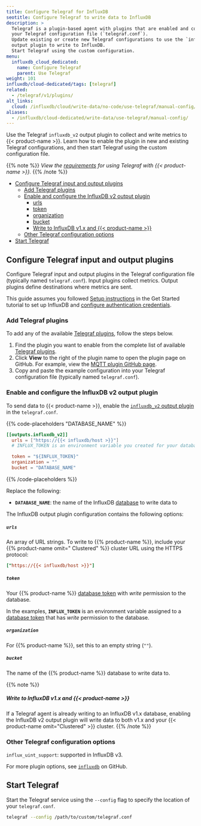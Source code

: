 ```yaml
---
title: Configure Telegraf for InfluxDB
seotitle: Configure Telegraf to write data to InfluxDB
description: >
  Telegraf is a plugin-based agent with plugins that are enabled and configured in
  your Telegraf configuration file (`telegraf.conf`).
  Update existing or create new Telegraf configurations to use the `influxdb_v2`
  output plugin to write to InfluxDB.
  Start Telegraf using the custom configuration.
menu:
  influxdb_cloud_dedicated:
    name: Configure Telegraf
    parent: Use Telegraf
weight: 101
influxdb/cloud-dedicated/tags: [telegraf]
related:
  - /telegraf/v1/plugins/
alt_links:
  cloud: /influxdb/cloud/write-data/no-code/use-telegraf/manual-config/
aliases:
  - /influxdb/cloud-dedicated/write-data/use-telegraf/manual-config/
---
```


Use the Telegraf `influxdb_v2` output plugin to collect and write metrics to
{{< product-name >}}.
Learn how to enable the plugin in new and
existing Telegraf configurations,
and then start Telegraf using the custom configuration file.

{{% note %}}
_View the [requirements](/influxdb/cloud-dedicated/write-data/use-telegraf#requirements)
for using Telegraf with {{< product-name >}}._
{{% /note %}}

<!-- TOC -->

- [Configure Telegraf input and output plugins](#configure-telegraf-input-and-output-plugins)
  - [Add Telegraf plugins](#add-telegraf-plugins)
  - [Enable and configure the InfluxDB v2 output plugin](#enable-and-configure-the-influxdb-v2-output-plugin)
      - [urls](#urls)
      - [token](#token)
      - [organization](#organization)
      - [bucket](#bucket)
      - [Write to InfluxDB v1.x and {{< product-name >}}](#write-to-influxdb-v1x-and-influxdb-cloud-dedicated)
  - [Other Telegraf configuration options](#other-telegraf-configuration-options)
- [Start Telegraf](#start-telegraf)

## Configure Telegraf input and output plugins

Configure Telegraf input and output plugins in the Telegraf configuration file (typically named `telegraf.conf`).
Input plugins collect metrics.
Output plugins define destinations where metrics are sent.

This guide assumes you followed [Setup instructions](/influxdb/cloud-dedicated/get-started/setup/) in the Get Started tutorial
to set up InfluxDB and [configure authentication credentials](/influxdb/cloud-dedicated/get-started/setup/?t=Telegraf).

### Add Telegraf plugins

To add any of the available [Telegraf plugins](/telegraf/v1/plugins/), follow the steps below.

1.  Find the plugin you want to enable from the complete list of available
    [Telegraf plugins](/telegraf/v1/plugins/).
2.  Click **View** to the right of the plugin name to open the plugin page on GitHub.
    For example, view the [MQTT plugin GitHub page](https://github.com/influxdata/telegraf/blob/master/plugins/inputs/mqtt_consumer/README.md).
3.  Copy and paste the example configuration into your Telegraf configuration file
    (typically named `telegraf.conf`).

### Enable and configure the InfluxDB v2 output plugin

To send data to {{< product-name >}}, enable the
[`influxdb_v2` output plugin](https://github.com/influxdata/telegraf/blob/master/plugins/outputs/influxdb_v2/README.md)
in the `telegraf.conf`.

{{% code-placeholders "DATABASE_NAME" %}}
```toml
[[outputs.influxdb_v2]]
  urls = ["https://{{< influxdb/host >}}"]
  # INFLUX_TOKEN is an environment variable you created for your database WRITE token

  token = "${INFLUX_TOKEN}"
  organization = ""
  bucket = "DATABASE_NAME"
```
{{% /code-placeholders %}}

Replace the following:

- **`DATABASE_NAME`**: the name of the InfluxDB [database](/influxdb/cloud-dedicated/admin/databases/) to write data to

The InfluxDB output plugin configuration contains the following options:

##### `urls`

An array of URL strings.
To write to {{% product-name %}}, include your {{% product-name omit=" Clustered" %}} cluster URL using the HTTPS protocol:

```toml
["https://{{< influxdb/host >}}"]
```

##### `token`

Your {{% product-name %}} [database token](/influxdb/cloud-dedicated/admin/tokens/) with _write_ permission to the database.

In the examples, **`INFLUX_TOKEN`** is an environment variable assigned to a [database token](/influxdb/cloud-dedicated/admin/tokens/) that has _write_ permission to the database.

##### `organization`

For {{% product-name %}}, set this to an empty string (`""`).

##### `bucket`

The name of the {{% product-name %}} database to write data to.

{{% note %}}
##### Write to InfluxDB v1.x and {{< product-name >}}

If a Telegraf agent is already writing to an InfluxDB v1.x database,
enabling the InfluxDB v2 output plugin will write data to both v1.x and your {{< product-name omit="Clustered" >}} cluster.
{{% /note %}}

### Other Telegraf configuration options

`influx_uint_support`: supported in InfluxDB v3.

For more plugin options, see [`influxdb`](https://github.com/influxdata/telegraf/blob/master/plugins/outputs/influxdb/README.md) on GitHub.

## Start Telegraf

Start the Telegraf service using the `--config` flag to specify the location of your `telegraf.conf`.

```sh
telegraf --config /path/to/custom/telegraf.conf
```
